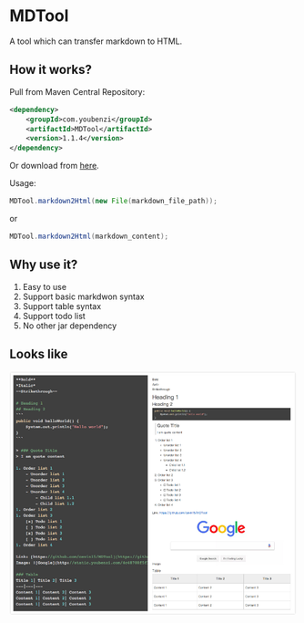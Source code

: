 # MDTool
A tool which can transfer markdown to HTML.

## How it works?
Pull from Maven Central Repository:  
```xml
<dependency>
    <groupId>com.youbenzi</groupId>
    <artifactId>MDTool</artifactId>
    <version>1.1.4</version>
</dependency>
```
Or download from [here](download/).

Usage:
```java
MDTool.markdown2Html(new File(markdown_file_path));
```
or 
```java
MDTool.markdown2Html(markdown_content);
```

## Why use it?
1. Easy to use
2. Support basic markdwon syntax
3. Support table syntax
3. Support todo list
4. No other jar dependency

## Looks like
![Looks like](resource/example.jpg)
